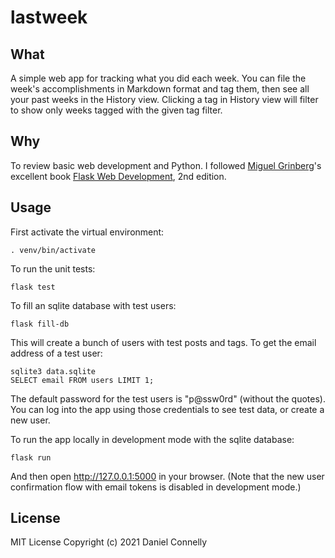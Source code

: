 # lastweek

## What

A simple web app for tracking what you did each week. You can file the week's
accomplishments in Markdown format and tag them, then see all your past weeks
in the History view. Clicking a tag in History view will filter to show only
weeks tagged with the given tag filter.

## Why

To review basic web development and Python. I followed [Miguel
Grinberg](https://blog.miguelgrinberg.com/)'s excellent book [Flask Web
Development](https://learning.oreilly.com/library/view/flask-web-development/9781491991725/), 2nd edition.

## Usage

First activate the virtual environment:

    . venv/bin/activate

To run the unit tests:

    flask test

To fill an sqlite database with test users:

    flask fill-db

This will create a bunch of users with test posts and tags. To get the
email address of a test user:

    sqlite3 data.sqlite
    SELECT email FROM users LIMIT 1;

The default password for the test users is "p@ssw0rd" (without the quotes).
You can log into the app using those credentials to see test data, or create
a new user.

To run the app locally in development mode with the sqlite database:

    flask run

And then open http://127.0.0.1:5000 in your browser. (Note that the new user
confirmation flow with email tokens is disabled in development mode.)

## License

MIT License
Copyright (c) 2021 Daniel Connelly
